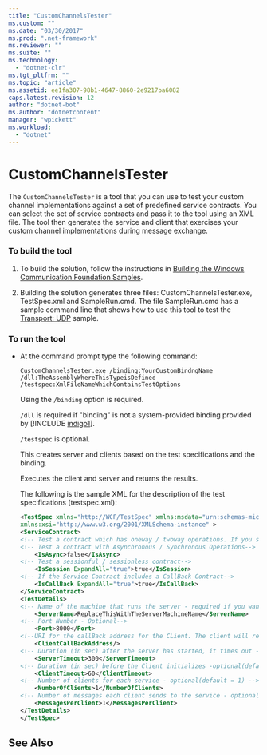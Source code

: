 ```yaml
---
title: "CustomChannelsTester"
ms.custom: ""
ms.date: "03/30/2017"
ms.prod: ".net-framework"
ms.reviewer: ""
ms.suite: ""
ms.technology: 
  - "dotnet-clr"
ms.tgt_pltfrm: ""
ms.topic: "article"
ms.assetid: ee1fa307-98b1-4647-8860-2e9217ba6082
caps.latest.revision: 12
author: "dotnet-bot"
ms.author: "dotnetcontent"
manager: "wpickett"
ms.workload: 
  - "dotnet"
---
```

# CustomChannelsTester
The `CustomChannelsTester` is a tool that you can use to test your custom channel implementations against a set of predefined service contracts. You can select the set of service contracts and pass it to the tool using an XML file. The tool then generates the service and client that exercises your custom channel implementations during message exchange.  
  
### To build the tool  
  
1.  To build the solution, follow the instructions in [Building the Windows Communication Foundation Samples](../../../../docs/framework/wcf/samples/building-the-samples.md).  
  
2.  Building the solution generates three files: CustomChannelsTester.exe, TestSpec.xml and SampleRun.cmd. The file SampleRun.cmd has a sample command line that shows how to use this tool to test the [Transport: UDP](../../../../docs/framework/wcf/samples/transport-udp.md) sample.  
  
### To run the tool  
  
- At the command prompt type the following command:  
  
  ```  
  CustomChannelsTester.exe /binding:YourCustomBindngName /dll:TheAssemblyWhereThisTypeisDefined /testspec:XmlFileNameWhichContainsTestOptions  
  ```  
  
   Using the `/binding` option is required.  
  
   `/dll` is required if "binding" is not a system-provided binding provided by [!INCLUDE [indigo1](../../../../includes/indigo1-md.md)].  
  
   `/testspec` is optional.  
  
   This creates server and clients based on the test specifications and the binding.  
  
   Executes the client and server and returns the results.  
  
   The following is the sample XML for the description of the test specifications (testspec.xml):  
  
  ```xml  
  <TestSpec xmlns="http://WCF/TestSpec" xmlns:msdata="urn:schemas-microsoft-com:xml-msdata"   
  xmlns:xsi="http://www.w3.org/2001/XMLSchema-instance" >  
  <ServiceContract>  
  <!-- Test a contract which has oneway / twoway operations. If you set ExpandAll = true, both types of contracts are tested -->    <IsOneWay ExpandAll="true">true</IsOneWay>  
  <!-- Test a contract with Asynchronous / Synchronous Operations-->  
      <IsAsync>false</IsAsync>   
  <!-- Test a sessionful / sessionless contract-->      
      <IsSession ExpandAll="true">true</IsSession>  
  <!-- If the Service Contract includes a CallBack Contract-->      
      <IsCallBack ExpandAll="true">true</IsCallBack>  
  </ServiceContract>  
  <TestDetails>  
  <!-- Name of the machine that runs the server - required if you want to run the test crossmachine-->  
      <ServerName>ReplaceThisWithTheServerMachineName</ServerName>  
  <!-- Port Number - Optional-->  
      <Port>8000</Port>  
  <!--URI for the callBack address for the CLient. The client will receive the messages from the server on this address in case of a CallBack Contract-->  
      <ClientCallBackAddress/>      
  <!-- Duration (in sec) after the server has started, it times out - optional(default = 300sec) -->  
      <ServerTimeout>300</ServerTimeout>  
  <!-- Duration (in sec) before the Client initializes -optional(default = 60sec) -->  
      <ClientTimeout>60</ClientTimeout>  
  <!-- Number of clients for each service - optional(default = 1) -->  
      <NumberOfClients>1</NumberOfClients>  
  <!-- Number of messages each client sends to the service - optional(default = 1) -->  
      <MessagesPerClient>1</MessagesPerClient>  
  </TestDetails>  
  </TestSpec>  
  ```  
  
## See Also

